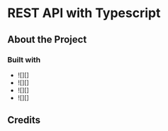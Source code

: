 # REST API with Typescript

## About the Project


### Built with

* ![][]
* ![][]
* ![][]
* ![][]

## Credits

